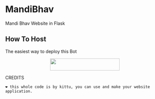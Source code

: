 # MandiBhav
Mandi Bhav Website in Flask


## How To Host
The easiest way to deploy this Bot
<p align="center"><a href="https://heroku.com/deploy?template=https://github.com/noob-kittu/MandiBhav"> <img src="https://img.shields.io/badge/Deploy%20To%20Heroku-black?style=for-the-badge&logo=heroku" width="220" height="38.45"/></a></p>
 
CREDITS
```
❤️ this whole code is by kittu, you can use and make your website application.



```
